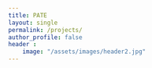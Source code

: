 ```yaml
---
title: PATE
layout: single
permalink: /projects/
author_profile: false
header :
    image: "/assets/images/header2.jpg"
---
```


<!-- In March 2020, I started my Ph.D. in Speech Processing at Idiap Research Institute, affiliated to EPFL. I tried to document the process, whether by describing technical concepts, or simply by writing about some projects, describing a typical day... -->


<!-- <object data="/assets/images/pate.pdf" type="application/pdf" width="2700px" height="2700px">
    <embed src="/assets/images/pate.pdf">
        <p>This browser does not support PDFs. Please download the PDF to view it: <a href="/assets/images/pate.pdf">Download PDF</a>.</p>
    </embed>
</object> -->
